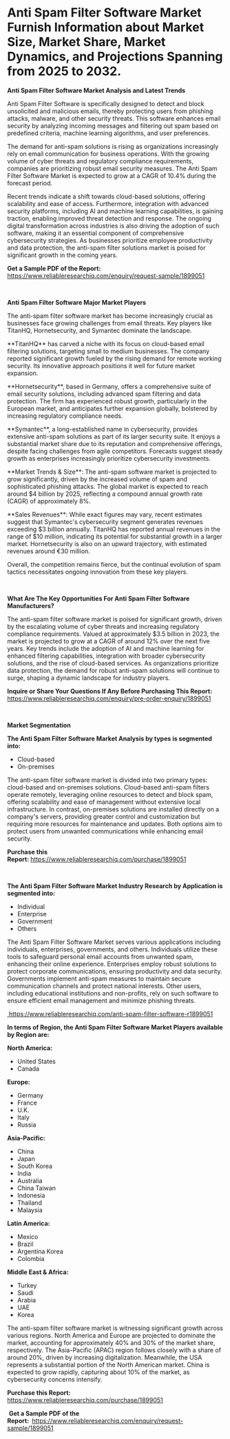 <p><h1>Anti Spam Filter Software Market Furnish Information about Market Size, Market Share, Market Dynamics, and Projections Spanning from 2025 to 2032.</h1></p><p><strong>Anti Spam Filter Software Market Analysis and Latest Trends</strong></p>
<p><p>Anti Spam Filter Software is specifically designed to detect and block unsolicited and malicious emails, thereby protecting users from phishing attacks, malware, and other security threats. This software enhances email security by analyzing incoming messages and filtering out spam based on predefined criteria, machine learning algorithms, and user preferences. </p><p>The demand for anti-spam solutions is rising as organizations increasingly rely on email communication for business operations. With the growing volume of cyber threats and regulatory compliance requirements, companies are prioritizing robust email security measures. The Anti Spam Filter Software Market is expected to grow at a CAGR of 10.4% during the forecast period. </p><p>Recent trends indicate a shift towards cloud-based solutions, offering scalability and ease of access. Furthermore, integration with advanced security platforms, including AI and machine learning capabilities, is gaining traction, enabling improved threat detection and response. The ongoing digital transformation across industries is also driving the adoption of such software, making it an essential component of comprehensive cybersecurity strategies. As businesses prioritize employee productivity and data protection, the anti-spam filter solutions market is poised for significant growth in the coming years.</p></p>
<p><strong>Get a Sample PDF of the Report:&nbsp;</strong> <a href="https://www.reliableresearchiq.com/enquiry/request-sample/1899051?utm_campaign=2320&utm_medium=2&utm_source=Github&utm_content=ia&utm_term=19042025&utm_id=anti-spam-filter-software">https://www.reliableresearchiq.com/enquiry/request-sample/1899051</a></p>
<p>&nbsp;</p>
<p><strong>Anti Spam Filter Software Major Market Players</strong></p>
<p><p>The anti-spam filter software market has become increasingly crucial as businesses face growing challenges from email threats. Key players like TitanHQ, Hornetsecurity, and Symantec dominate the landscape.</p><p>**TitanHQ** has carved a niche with its focus on cloud-based email filtering solutions, targeting small to medium businesses. The company reported significant growth fueled by the rising demand for remote working security. Its innovative approach positions it well for future market expansion.</p><p>**Hornetsecurity**, based in Germany, offers a comprehensive suite of email security solutions, including advanced spam filtering and data protection. The firm has experienced robust growth, particularly in the European market, and anticipates further expansion globally, bolstered by increasing regulatory compliance needs.</p><p>**Symantec**, a long-established name in cybersecurity, provides extensive anti-spam solutions as part of its larger security suite. It enjoys a substantial market share due to its reputation and comprehensive offerings, despite facing challenges from agile competitors. Forecasts suggest steady growth as enterprises increasingly prioritize cybersecurity investments.</p><p>**Market Trends & Size**: The anti-spam software market is projected to grow significantly, driven by the increased volume of spam and sophisticated phishing attacks. The global market is expected to reach around $4 billion by 2025, reflecting a compound annual growth rate (CAGR) of approximately 8%.</p><p>**Sales Revenues**: While exact figures may vary, recent estimates suggest that Symantec's cybersecurity segment generates revenues exceeding $3 billion annually. TitanHQ has reported annual revenues in the range of $10 million, indicating its potential for substantial growth in a larger market. Hornetsecurity is also on an upward trajectory, with estimated revenues around €30 million.</p><p>Overall, the competition remains fierce, but the continual evolution of spam tactics necessitates ongoing innovation from these key players.</p></p>
<p>&nbsp;</p>
<p><strong>What Are The Key Opportunities For Anti Spam Filter Software Manufacturers?</strong></p>
<p><p>The anti-spam filter software market is poised for significant growth, driven by the escalating volume of cyber threats and increasing regulatory compliance requirements. Valued at approximately $3.5 billion in 2023, the market is projected to grow at a CAGR of around 12% over the next five years. Key trends include the adoption of AI and machine learning for enhanced filtering capabilities, integration with broader cybersecurity solutions, and the rise of cloud-based services. As organizations prioritize data protection, the demand for robust anti-spam solutions will continue to surge, shaping a dynamic landscape for industry players.</p></p>
<p><strong>Inquire or Share Your Questions If Any Before Purchasing This Report:</strong> <a href="https://www.reliableresearchiq.com/enquiry/pre-order-enquiry/1899051?utm_campaign=2320&utm_medium=2&utm_source=Github&utm_content=ia&utm_term=19042025&utm_id=anti-spam-filter-software">https://www.reliableresearchiq.com/enquiry/pre-order-enquiry/1899051</a></p>
<p>&nbsp;</p>
<p><strong>Market Segmentation</strong></p>
<p><strong>The Anti Spam Filter Software Market Analysis by types is segmented into:</strong></p>
<p><ul><li>Cloud-based</li><li>On-premises</li></ul></p>
<p><p>The anti-spam filter software market is divided into two primary types: cloud-based and on-premises solutions. Cloud-based anti-spam filters operate remotely, leveraging online resources to detect and block spam, offering scalability and ease of management without extensive local infrastructure. In contrast, on-premises solutions are installed directly on a company's servers, providing greater control and customization but requiring more resources for maintenance and updates. Both options aim to protect users from unwanted communications while enhancing email security.</p></p>
<p><strong>Purchase this Report:&nbsp;</strong><a href="https://www.reliableresearchiq.com/purchase/1899051?utm_campaign=2320&utm_medium=2&utm_source=Github&utm_content=ia&utm_term=19042025&utm_id=anti-spam-filter-software">https://www.reliableresearchiq.com/purchase/1899051</a></p>
<p>&nbsp;</p>
<p><strong>The Anti Spam Filter Software Market Industry Research by Application is segmented into:</strong></p>
<p><ul><li>Individual</li><li>Enterprise</li><li>Government</li><li>Others</li></ul></p>
<p><p>The Anti Spam Filter Software Market serves various applications including individuals, enterprises, governments, and others. Individuals utilize these tools to safeguard personal email accounts from unwanted spam, enhancing their online experience. Enterprises employ robust solutions to protect corporate communications, ensuring productivity and data security. Governments implement anti-spam measures to maintain secure communication channels and protect national interests. Other users, including educational institutions and non-profits, rely on such software to ensure efficient email management and minimize phishing threats.</p></p>
<p><a href="https://www.reliableresearchiq.com/anti-spam-filter-software-r1899051?utm_campaign=2320&utm_medium=2&utm_source=Github&utm_content=ia&utm_term=19042025&utm_id=anti-spam-filter-software">&nbsp;https://www.reliableresearchiq.com/anti-spam-filter-software-r1899051</a></p>
<p><strong>In terms of Region, the Anti Spam Filter Software Market Players available by Region are:</strong></p>
<p>
    <p> <strong> North America: </strong>
        <ul>
            <li>United States</li>
            <li>Canada</li>
        </ul>
        </p> 
    <p> <strong> Europe: </strong>
        <ul>
            <li>Germany</li>
            <li>France</li>
            <li>U.K.</li>
            <li>Italy</li>
            <li>Russia</li>
        </ul>
        </p> 
    <p> <strong> Asia-Pacific: </strong>
        <ul>
            <li>China</li>
            <li>Japan</li>
            <li>South Korea</li>
            <li>India</li>
            <li>Australia</li>
            <li>China Taiwan</li>
            <li>Indonesia</li>
            <li>Thailand</li>
            <li>Malaysia</li>
        </ul>
        </p> 
    <p> <strong> Latin America: </strong>
        <ul>
            <li>Mexico</li>
            <li>Brazil</li>
            <li>Argentina Korea</li>
            <li>Colombia</li>
        </ul>
        </p> 
    <p> <strong> Middle East & Africa: </strong>
        <ul>
            <li>Turkey</li>
            <li>Saudi</li>
            <li>Arabia</li>
            <li>UAE</li>
            <li>Korea</li>
        </ul>
    </p>
    </p>
<p><p>The anti-spam filter software market is witnessing significant growth across various regions. North America and Europe are projected to dominate the market, accounting for approximately 40% and 30% of the market share, respectively. The Asia-Pacific (APAC) region follows closely with a share of around 20%, driven by increasing digitalization. Meanwhile, the USA represents a substantial portion of the North American market. China is expected to grow rapidly, capturing about 10% of the market, as cybersecurity concerns intensify.</p></p>
<p><strong>Purchase this Report: </strong><a href="https://www.reliableresearchiq.com/purchase/1899051?utm_campaign=2320&utm_medium=2&utm_source=Github&utm_content=ia&utm_term=19042025&utm_id=anti-spam-filter-software">https://www.reliableresearchiq.com/purchase/1899051</a></p>
<p>&nbsp;<strong>Get a Sample PDF of the Report:&nbsp;&nbsp;</strong><a href="https://www.reliableresearchiq.com/enquiry/request-sample/1899051?utm_campaign=2320&utm_medium=2&utm_source=Github&utm_content=ia&utm_term=19042025&utm_id=anti-spam-filter-software">https://www.reliableresearchiq.com/enquiry/request-sample/1899051</a></p>
<p><strong></strong></p>
<p><p></p><p></p><p></p></p>